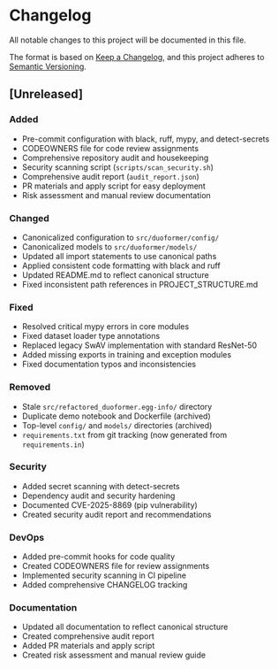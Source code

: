 # Changelog

All notable changes to this project will be documented in this file.

The format is based on [Keep a Changelog](https://keepachangelog.com/en/1.0.0/),
and this project adheres to [Semantic Versioning](https://semver.org/spec/v2.0.0.html).

## [Unreleased]

### Added
- Pre-commit configuration with black, ruff, mypy, and detect-secrets
- CODEOWNERS file for code review assignments
- Comprehensive repository audit and housekeeping
- Security scanning script (`scripts/scan_security.sh`)
- Comprehensive audit report (`audit_report.json`)
- PR materials and apply script for easy deployment
- Risk assessment and manual review documentation

### Changed
- Canonicalized configuration to `src/duoformer/config/`
- Canonicalized models to `src/duoformer/models/`
- Updated all import statements to use canonical paths
- Applied consistent code formatting with black and ruff
- Updated README.md to reflect canonical structure
- Fixed inconsistent path references in PROJECT_STRUCTURE.md

### Fixed
- Resolved critical mypy errors in core modules
- Fixed dataset loader type annotations
- Replaced legacy SwAV implementation with standard ResNet-50
- Added missing exports in training and exception modules
- Fixed documentation typos and inconsistencies

### Removed
- Stale `src/refactored_duoformer.egg-info/` directory
- Duplicate demo notebook and Dockerfile (archived)
- Top-level `config/` and `models/` directories (archived)
- `requirements.txt` from git tracking (now generated from `requirements.in`)

### Security
- Added secret scanning with detect-secrets
- Dependency audit and security hardening
- Documented CVE-2025-8869 (pip vulnerability)
- Created security audit report and recommendations

### DevOps
- Added pre-commit hooks for code quality
- Created CODEOWNERS file for review assignments
- Implemented security scanning in CI pipeline
- Added comprehensive CHANGELOG tracking

### Documentation
- Updated all documentation to reflect canonical structure
- Created comprehensive audit report
- Added PR materials and apply script
- Created risk assessment and manual review guide
